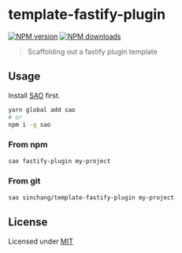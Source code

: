 # template-fastify-plugin

[![NPM version](https://img.shields.io/npm/v/template-fastify-plugin.svg?style=flat)](https://www.npmjs.com/package/template-fastify-plugin)
[![NPM downloads](https://img.shields.io/npm/dm/template-fastify-plugin.svg?style=flat)](https://www.npmjs.com/package/template-fastify-plugin)

> Scaffolding out a fastify plugin template

## Usage

Install [SAO](https://github.com/egoist/sao) first.

```bash
yarn global add sao
# or
npm i -g sao
```

### From npm

```bash
sao fastify-plugin my-project
```

### From git

```bash
sao sinchang/template-fastify-plugin my-project
```

## License

Licensed under [MIT](./LICENSE)
